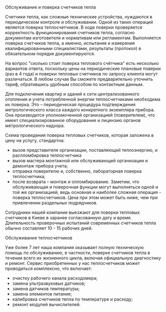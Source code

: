 Обслуживание и поверка счетчиков тепла

Счетчики тепла, как сложные технические устройства, нуждаются в периодическом контроле и обслуживании. Одной из таких операций является поверка теплосчетчиков. В ходе поверки проверяется корректность функционирования счетчиков тепла, согласно документам изготовителя и нормативам или регламентам. Выполняется поверка счетчиков тепла, а именно, испытания и измерения квалифицированными специалистами, результаты (протокол) в обязательном порядке документируются.

На вопрос "сколько стоит поверка теплового счётчика" есть несколько вариантов ответа, поскольку цены на периодические плановые поверки (раз в 4 года) и поверки тепловых счетчиков по запросу клиента могут различаться. В любом случае Вы сможете предварительно уточнить тариф, обратившись удобным способом по контактным данным.

Для подключения квартир и зданий к сети централизованного отопления и учета потребленной энергии теплосчетчиками необходима их поверка. Это – периодическая процедура подтверждения метрологического класса каждого конкретного экземпляра прибора. Она производится уполномоченной организацией (поверителем), что имеет специализированное оборудование и лицензию органов метрологического надзора.

Схема проведения поверка тепловых счетчиков, которая заложена в цену на услугу, стандартна:
- вызов представителя организации, поставляющей теплоэнергию, и распломбировка теплосчетчика
- вызов мастера монтажной или обслуживающей организации и демонтаж прибора учета;
- отправка поверителю и, собственно, лабораторная поверка теплосчетчика;
- после возврата ­– монтаж и опломбирование.
Заметим, что обслуживающая и поверочная функции могут выполняться одной и той же организацией, ведь основная и наиболее сложная операция - поверка теплосчетчиков. Цена при этом может быть ниже, чем при привлечении раздельных подрядчиков.

Сотрудники нашей компании выезжают для поверки тепловых счетчиков в Киеве в заранее согласованную дату и время. Длительность проверочных испытаний современных счетчиков тепла обычно составляет 10 - 15 рабочих дней.

Обслуживание теплосчетчиков

Уже более 7 лет наша компания оказывает полную техническую помощь по обслуживанию, в частности, поверке счетчиков тепла в течении всего их жизненного цикла, включая официальную диагностику и ремонт. Сервис приобретенных у нас теплосчетчиков может проводиться комплексно, что включает:
- очистку рабочего канала расходомера;
- замена ультразвуковых датчиков;
- замена датчиков температуры;
- замена элементов питания;
- калибровка счетчиков тепла по температуре и расходу;
- ремонт модулей вычислителей.
